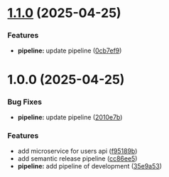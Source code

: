 # [1.1.0](https://github.com/MicroTodoSuite/microservice-app-users-api/compare/v1.0.0...v1.1.0) (2025-04-25)


### Features

* **pipeline:** update pipeline ([0cb7ef9](https://github.com/MicroTodoSuite/microservice-app-users-api/commit/0cb7ef9afcb8cd4ff2573fe7aeb048ea74d6b2aa))

# 1.0.0 (2025-04-25)


### Bug Fixes

* **pipeline:** update pipeline ([2010e7b](https://github.com/MicroTodoSuite/microservice-app-users-api/commit/2010e7b7e941df8833da70b5e01a4566d755767f))


### Features

* add microservice for users api ([f95189b](https://github.com/MicroTodoSuite/microservice-app-users-api/commit/f95189b74ae08a0c5cfa768f6cd81c02359bf914))
* add semantic release pipeline ([cc86ee5](https://github.com/MicroTodoSuite/microservice-app-users-api/commit/cc86ee51232896a02e09099131fc12044c763292))
* **pipeline:** add pipeline of development ([35e9a53](https://github.com/MicroTodoSuite/microservice-app-users-api/commit/35e9a5336fea457f9caa15912f99cca1f806779b))
